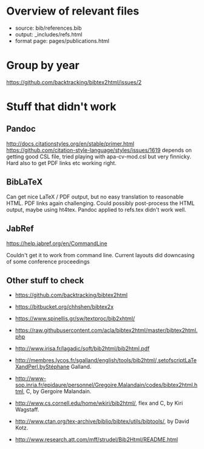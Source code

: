 # Overview of relevant files

* source: bib/references.bib
* output: _includes/refs.html
* format page: pages/publications.html

# Group by year

https://github.com/backtracking/bibtex2html/issues/2


# Stuff that didn't work

## Pandoc

http://docs.citationstyles.org/en/stable/primer.html
https://github.com/citation-style-language/styles/issues/1619
depends on getting good CSL file, tried playing with apa-cv-mod.csl but very finnicky. Hard also to get PDF links etc working right.

## BibLaTeX

Can get nice LaTeX / PDF output, but no easy translation to reasonable HTML. PDF links again challenging. Could possibly post-process the HTML output, maybe using ht4tex. Pandoc applied to refs.tex didn't work well.

## JabRef

https://help.jabref.org/en/CommandLine

Couldn't get it to work from command line. Current layouts did downcasing of some conference proceedings

## Other stuff to check

* https://github.com/backtracking/bibtex2html

* https://bitbucket.org/chhshen/bibtex2x
* https://www.spinellis.gr/sw/textproc/bib2xhtml/
* https://raw.githubusercontent.com/acla/bibtex2html/master/bibtex2html.php
* http://www.irisa.fr/lagadic/soft/bib2html/bib2html.pdf
* http://membres.lycos.fr/sgalland/english/tools/bib2html/,setofscriptLaTeXandPerl,byStéphane Galland.
* http://www-sop.inria.fr/epidaure/personnel/Gregoire.Malandain/codes/bibtex2html.html, C, by Gergoire Malandain.
* http://www.cs.cornell.edu/home/wkiri/bib2html/, flex and C, by Kiri Wagstaff.
* http://www.ctan.org/tex-archive/biblio/bibtex/utils/bibtools/, by David Kotz.
* http://www.research.att.com/mff/strudel/Bib2Html/README.html
